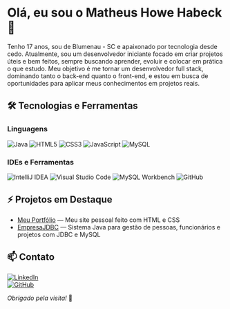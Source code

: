 # Olá, eu sou o Matheus Howe Habeck 👋

Tenho 17 anos, sou de Blumenau - SC e apaixonado por tecnologia desde cedo. Atualmente, sou um desenvolvedor iniciante focado em criar projetos úteis e bem feitos, sempre buscando aprender, evoluir e colocar em prática o que estudo. Meu objetivo é me tornar um desenvolvedor full stack, dominando tanto o back-end quanto o front-end, e estou em busca de oportunidades para aplicar meus conhecimentos em projetos reais.

## 🛠️ Tecnologias e Ferramentas

### Linguagens  
![Java](https://img.shields.io/badge/Java-007396?style=for-the-badge&logo=java&logoColor=white)
![HTML5](https://img.shields.io/badge/HTML5-E34F26?style=for-the-badge&logo=html5&logoColor=white)
![CSS3](https://img.shields.io/badge/CSS3-1572B6?style=for-the-badge&logo=css3&logoColor=white)
![JavaScript](https://img.shields.io/badge/JavaScript-F7DF1E?style=for-the-badge&logo=javascript&logoColor=black)
![MySQL](https://img.shields.io/badge/MySQL-4479A1?style=for-the-badge&logo=mysql&logoColor=white)

### IDEs e Ferramentas  
![IntelliJ IDEA](https://img.shields.io/badge/IntelliJ%20IDEA-000000?style=for-the-badge&logo=intellijidea&logoColor=white)
![Visual Studio Code](https://img.shields.io/badge/VS%20Code-007ACC?style=for-the-badge&logo=visualstudiocode&logoColor=white)
![MySQL Workbench](https://img.shields.io/badge/MySQL%20Workbench-00758F?style=for-the-badge&logo=mysql&logoColor=white)
![GitHub](https://img.shields.io/badge/GitHub-181717?style=for-the-badge&logo=github&logoColor=white)

## ⚡ Projetos em Destaque

- [Meu Portfólio](https://github.com/matheushabeck/portfolio) — Meu site pessoal feito com HTML e CSS
- [EmpresaJDBC](https://github.com/matheushabeck/EmpresaJDBC) — Sistema Java para gestão de pessoas, funcionários e projetos com JDBC e MySQL

## 📫 Contato

[![LinkedIn](https://img.shields.io/badge/LinkedIn-0A66C2?style=for-the-badge&logo=linkedin&logoColor=white)](https://www.linkedin.com/in/matheushabeck/)  
[![GitHub](https://img.shields.io/badge/GitHub-181717?style=for-the-badge&logo=github&logoColor=white)](https://github.com/matheushabeck)  

_Obrigado pela visita!_ 🚀
